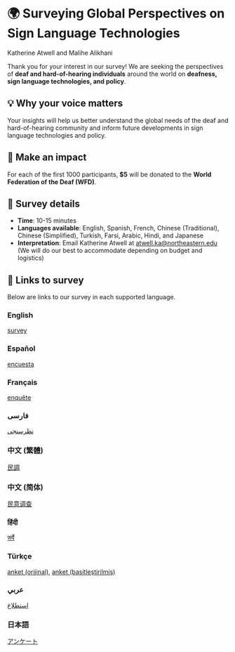 # 🌍 Surveying Global Perspectives on Sign Language Technologies
Katherine Atwell and Malihe Alikhani

Thank you for your interest in our survey! We are seeking the perspectives of **deaf and hard-of-hearing individuals** around the world on **deafness, sign language technologies, and policy**.

## 💡 Why your voice matters 
Your insights will help us better understand the global needs of the deaf and hard-of-hearing community and inform future developments in sign language technologies and policy.  

## 🌟 Make an impact
For each of the first 1000 participants, **$5** will be donated to the **World Federation of the Deaf (WFD)**.

## 📝 Survey details
* **Time**: 10-15 minutes
* **Languages available**: English, Spanish, French, Chinese (Traditional), Chinese (Simplified), Turkish, Farsi, Arabic, Hindi, and Japanese
* **Interpretation**: Email Katherine Atwell at atwell.ka@northeastern.edu (We will do our best to accommodate depending on budget and logistics)

## 🔗 Links to survey
Below are links to our survey in each supported language.
### English
[survey](https://forms.gle/TpcfJiwmpVQziFbW8)

### Español
[encuesta](https://forms.gle/nJNWoGZhXkTj7by97)

### Français
[enquête](https://forms.gle/PXwrxeEE1xNWNUyy9)

### فارسی
[نظرسنجی](https://forms.gle/o8yoMtVV2e6ygHVo7)

### 中文 (繁體)
[民調](https://forms.gle/L2Gr2j4FiD8R2nQr5)

### 中文 (简体)
[民意调查](https://forms.gle/amFqyBSzFMaaDL6E6)

### हिंदी
[सर्वे](https://forms.gle/juJW4GpzfYByuNQg9)

### Türkçe
[anket (orijinal)](https://forms.gle/eWi5nsQfCu5k5Khj8),
[anket (basitleştirilmiş)](https://forms.gle/D54NPfV8QbRgr1UN8)
### عربي
[استطلاع](https://forms.gle/DVASm1ecgbpK8upbA)
### 日本語
[アンケート](https://forms.gle/ZssZzyqLA251gHJGA)
